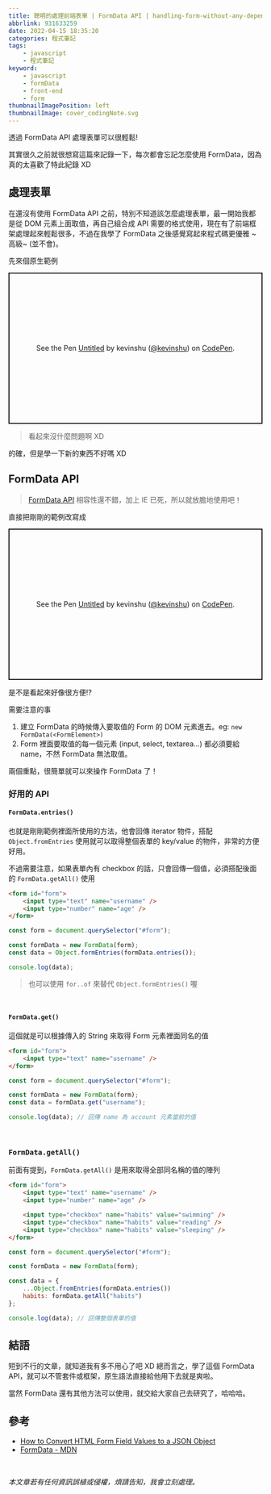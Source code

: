 ```yaml
---
title: 聰明的處理前端表單 | FormData API | handling-form-without-any-dependencies
abbrlink: 931633259
date: 2022-04-15 18:35:20
categories: 程式筆記
tags:
    - javascript
    - 程式筆記
keyword:
    - javascript
    - formData
    - front-end
    - form
thumbnailImagePosition: left
thumbnailImage: cover_codingNote.svg
---
```


透過 FormData API 處理表單可以很輕鬆!

<!-- excerpt -->

其實很久之前就很想寫這篇來記錄一下，每次都會忘記怎麼使用 FormData，因為真的太喜歡了特此紀錄 XD

## 處理表單

在還沒有使用 FormData API 之前，特別不知道該怎麼處理表單，最一開始我都是從 DOM 元素上面取值，再自己組合成 API 需要的格式使用，現在有了前端框架處理起來輕鬆很多，不過在我學了 FormData 之後感覺寫起來程式碼更優雅 ~高級~ (並不會)。

先來個原生範例

<p class="codepen" data-height="300" data-theme-id="dark" data-default-tab="js,result" data-slug-hash="BaJGNgq" data-preview="true" data-editable="true" data-user="kevinshu" style="height: 300px; box-sizing: border-box; display: flex; align-items: center; justify-content: center; border: 2px solid; margin: 1em 0; padding: 1em;">
  <span>See the Pen <a href="https://codepen.io/kevinshu/pen/BaJGNgq">
  Untitled</a> by kevinshu (<a href="https://codepen.io/kevinshu">@kevinshu</a>)
  on <a href="https://codepen.io">CodePen</a>.</span>
</p>
<script async src="https://cpwebassets.codepen.io/assets/embed/ei.js"></script>

> 看起來沒什麼問題啊 XD

的確，但是學一下新的東西不好嗎 XD

## FormData API

> [FormData API](https://developer.mozilla.org/en-US/docs/Web/API/FormData) 相容性還不錯，加上 IE 已死，所以就放膽地使用吧！

直接把剛剛的範例改寫成

<p class="codepen" data-height="300" data-theme-id="dark" data-default-tab="js,result" data-slug-hash="MWrzaYw" data-preview="true" data-editable="true" data-user="kevinshu" style="height: 300px; box-sizing: border-box; display: flex; align-items: center; justify-content: center; border: 2px solid; margin: 1em 0; padding: 1em;">
  <span>See the Pen <a href="https://codepen.io/kevinshu/pen/MWrzaYw">
  Untitled</a> by kevinshu (<a href="https://codepen.io/kevinshu">@kevinshu</a>)
  on <a href="https://codepen.io">CodePen</a>.</span>
</p>
<script async src="https://cpwebassets.codepen.io/assets/embed/ei.js"></script>

是不是看起來好像很方便!?

需要注意的事

1. 建立 FormData 的時候傳入要取值的 Form 的 DOM 元素進去。eg: `new FormData(<FormElement>)`
2. Form 裡面要取值的每一個元素 (input, select, textarea...) 都必須要給 name，不然 FormData 無法取值。

兩個重點，很簡單就可以來操作 FormData 了！

### 好用的 API

#### `FormData.entries()`

也就是剛剛範例裡面所使用的方法，他會回傳 iterator 物件，搭配 `Object.fromEntries` 使用就可以取得整個表單的 key/value 的物件，非常的方便好用。

不過需要注意，如果表單內有 checkbox 的話，只會回傳一個值，必須搭配後面的 `FormData.getAll()` 使用

```html
<form id="form">
    <input type="text" name="username" />
    <input type="number" name="age" />
</form>
```

```javascript
const form = document.querySelector("#form");

const formData = new FormData(form);
const data = Object.formEntries(formData.entries());

console.log(data);
```

> 也可以使用 `for..of` 來替代 `Object.formEntries()` 喔

<br>

#### `FormData.get()`

這個就是可以根據傳入的 String 來取得 Form 元素裡面同名的值

```html
<form id="form">
    <input type="text" name="username" />
</form>
```

```javascript
const form = document.querySelector("#form");

const formData = new FormData(form);
const data = formData.get("username");

console.log(data); // 回傳 name 為 account 元素當前的值
```

<br>

### `FormData.getAll()`

前面有提到，`FormData.getAll()` 是用來取得全部同名稱的值的陣列

```html
<form id="form">
    <input type="text" name="username" />
    <input type="number" name="age" />

    <input type="checkbox" name="habits" value="swimming" />
    <input type="checkbox" name="habits" value="reading" />
    <input type="checkbox" name="habits" value="sleeping" />
</form>
```

```javascript
const form = document.querySelector("#form");

const formData = new FormData(form);

const data = {
    ...Object.fromEntries(formData.entries())
    habits: formData.getAll("habits")
};

console.log(data); // 回傳整個表單的值
```

## 結語

短到不行的文章，就知道我有多不用心了吧 XD
總而言之，學了這個 FormData API，就可以不管套件或框架，原生語法直接給他用下去就是爽啦。

當然 FormData 還有其他方法可以使用，就交給大家自己去研究了，哈哈哈。

## 參考

-   [How to Convert HTML Form Field Values to a JSON Object](https://www.learnwithjason.dev/blog/get-form-values-as-json)
-   [FormData - MDN](https://developer.mozilla.org/en-US/docs/Web/API/FormData)

<br>

_本文章若有任何資訊誤植或侵權，煩請告知，我會立刻處理。_

